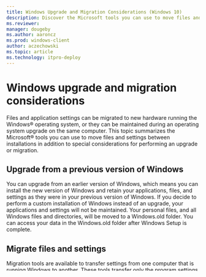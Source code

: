 ```yaml
---
title: Windows Upgrade and Migration Considerations (Windows 10)
description: Discover the Microsoft tools you can use to move files and settings between installations, as well as special considerations for performing an upgrade or migration.
ms.reviewer: 
manager: dougeby
ms.author: aaroncz
ms.prod: windows-client
author: aczechowski
ms.topic: article
ms.technology: itpro-deploy
---
```


# Windows upgrade and migration considerations
Files and application settings can be migrated to new hardware running the Windows® operating system, or they can be maintained during an operating system upgrade on the same computer. This topic summarizes the Microsoft® tools you can use to move files and settings between installations in addition to special considerations for performing an upgrade or migration.

## Upgrade from a previous version of Windows
You can upgrade from an earlier version of Windows, which means you can install the new version of Windows and retain your applications, files, and settings as they were in your previous version of Windows. If you decide to perform a custom installation of Windows instead of an upgrade, your applications and settings will not be maintained. Your personal files, and all Windows files and directories, will be moved to a Windows.old folder. You can access your data in the Windows.old folder after Windows Setup is complete.

## Migrate files and settings
Migration tools are available to transfer settings from one computer that is running Windows to another. These tools transfer only the program settings, not the programs themselves.

For more information about application compatibility, see the [Application Compatibility Toolkit (ACT)](/previous-versions/windows/server/cc722055(v=ws.10)).

The User State Migration Tool (USMT) 10.0 is an application intended for administrators who are performing large-scale automated deployments. For deployment to a small number of computers or for individually customized deployments, you can use Windows Easy Transfer.

### Migrate with Windows Easy Transfer
Windows Easy Transfer is a software wizard for transferring files and settings from one computer that is running Windows to another. It helps you select what to move to your new computer, enables you to set which migration method to use, and then performs the transfer. When the transfer has completed, Windows Easy Transfer Reports shows you what was transferred and provides a list of programs you might want to install on your new computer, in addition to links to other programs you might want to download.

With Windows Easy Transfer, files and settings can be transferred using a network share, a USB flash drive (UFD), or the Easy Transfer cable. However, you cannot use a regular universal serial bus (USB) cable to transfer files and settings with Windows Easy Transfer. An Easy Transfer cable can be purchased on the Web, from your computer manufacturer, or at an electronics store.

> [!NOTE]
> Windows Easy Transfer [is not available in Windows 10](https://support.microsoft.com/help/4026265/windows-windows-easy-transfer-is-not-available-in-windows-10).

### Migrate with the User State Migration Tool
You can use USMT to automate migration during large deployments of the Windows operating system. USMT uses configurable migration rule (.xml) files to control exactly which user accounts, user files, operating system settings, and application settings are migrated and how they are migrated. You can use USMT for both *side-by-side* migrations, where one piece of hardware is being replaced, or *wipe-and-load* (or *refresh*) migrations, when only the operating system is being upgraded.

## Upgrade and migration considerations
Whether you are upgrading or migrating to a new version of Windows, you must be aware of the following issues and considerations:

### Application compatibility
For more information about application compatibility in Windows, see [Use Upgrade Readiness to manage Windows upgrades](/windows/deployment/upgrade/use-upgrade-readiness-to-manage-windows-upgrades).

### Multilingual Windows image upgrades
When performing multilingual Windows upgrades, cross-language upgrades are not supported by USMT. If you are upgrading or migrating an operating system with multiple language packs installed, you can upgrade or migrate only to the system default user interface (UI) language. For example, if English is the default but you have a Spanish language pack installed, you can upgrade or migrate only to English.

If you are using a single-language Windows image that matches the system default UI language of your multilingual operating system, the migration will work. However, all of the language packs will be removed, and you will have to reinstall them after the upgrade is completed.

### Errorhandler.cmd
When upgrading from an earlier version of Windows, if you intend to use Errorhandler.cmd, you must copy this file into the %WINDIR%\\Setup\\Scripts directory on the old installation. This makes sure that if there are errors during the down-level phase of Windows Setup, the commands in Errorhandler.cmd will run.

### Data drive ACL migration
During the configuration pass of Windows Setup, the root access control list (ACL) on drives formatted for NTFS that do not appear to have an operating system will be changed to the default Windows XP ACL format. The ACLs on these drives are changed to enable authenticated users to modify access on folders and files.

Changing the ACLs may affect the performance of Windows Setup if the default Windows XP ACLs are applied to a partition with a large amount of data. Because of these performance concerns, you can change the following registry value to disable this feature:

``` syntax
Key: HKLM\System\Setup
Type: REG_DWORD 
Value: "DDACLSys_Disabled" = 1
```

This feature is disabled if this registry key value exists and is configured to `1`.

## Related topics
[User State Migration Tool (USMT) Overview Topics](../usmt/usmt-topics.md)<BR>
[Windows 10 upgrade paths](windows-10-upgrade-paths.md)<BR>
[Windows 10 edition upgrade](windows-10-edition-upgrades.md)


 

 

